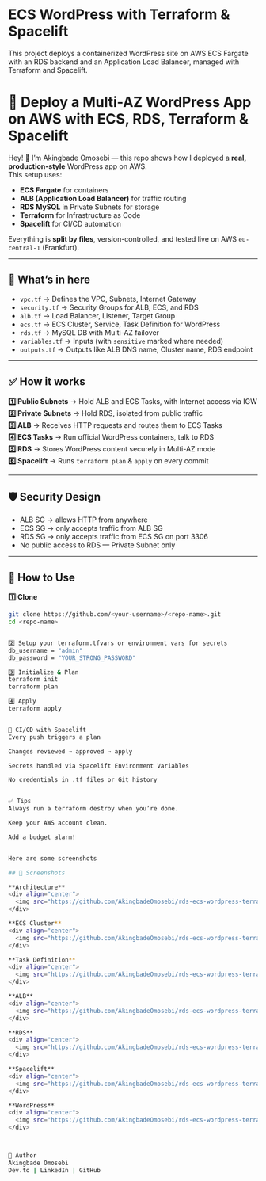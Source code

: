 # ECS WordPress with Terraform & Spacelift

This project deploys a containerized WordPress site on AWS ECS Fargate with an RDS backend and an Application Load Balancer, managed with Terraform and Spacelift.
# 🚀 Deploy a Multi-AZ WordPress App on AWS with ECS, RDS, Terraform & Spacelift

Hey! 👋 I’m Akingbade Omosebi — this repo shows how I deployed a **real, production-style** WordPress app on AWS.  
This setup uses:
- **ECS Fargate** for containers
- **ALB (Application Load Balancer)** for traffic routing
- **RDS MySQL** in Private Subnets for storage
- **Terraform** for Infrastructure as Code
- **Spacelift** for CI/CD automation

Everything is **split by files**, version-controlled, and tested live on AWS `eu-central-1` (Frankfurt).

---

## 📌 **What’s in here**

- `vpc.tf` → Defines the VPC, Subnets, Internet Gateway
- `security.tf` → Security Groups for ALB, ECS, and RDS
- `alb.tf` → Load Balancer, Listener, Target Group
- `ecs.tf` → ECS Cluster, Service, Task Definition for WordPress
- `rds.tf` → MySQL DB with Multi-AZ failover
- `variables.tf` → Inputs (with `sensitive` marked where needed)
- `outputs.tf` → Outputs like ALB DNS name, Cluster name, RDS endpoint

---

## ✅ **How it works**

**1️⃣ Public Subnets** → Hold ALB and ECS Tasks, with Internet access via IGW  
**2️⃣ Private Subnets** → Hold RDS, isolated from public traffic  
**3️⃣ ALB** → Receives HTTP requests and routes them to ECS Tasks  
**4️⃣ ECS Tasks** → Run official WordPress containers, talk to RDS  
**5️⃣ RDS** → Stores WordPress content securely in Multi-AZ mode  
**6️⃣ Spacelift** → Runs `terraform plan` & `apply` on every commit

---

## 🛡️ **Security Design**

- ALB SG → allows HTTP from anywhere
- ECS SG → only accepts traffic from ALB SG
- RDS SG → only accepts traffic from ECS SG on port 3306
- No public access to RDS — Private Subnet only

---

## 📌 **How to Use**

**1️⃣ Clone**
```bash
git clone https://github.com/<your-username>/<repo-name>.git
cd <repo-name>


2️⃣ Setup your terraform.tfvars or environment vars for secrets
db_username = "admin"
db_password = "YOUR_STRONG_PASSWORD"

3️⃣ Initialize & Plan
terraform init
terraform plan

4️⃣ Apply
terraform apply


🚦 CI/CD with Spacelift
Every push triggers a plan

Changes reviewed → approved → apply

Secrets handled via Spacelift Environment Variables

No credentials in .tf files or Git history


✅ Tips
Always run a terraform destroy when you’re done.

Keep your AWS account clean.

Add a budget alarm!


Here are some screenshots

## 📸 Screenshots

**Architecture**  
<div align="center">
  <img src="https://github.com/AkingbadeOmosebi/rds-ecs-wordpress-terraform/blob/main/screenshots/architecture.png?raw=true" alt="Architecture Diagram" width="800"/>
</div>

**ECS Cluster**  
<div align="center">
  <img src="https://github.com/AkingbadeOmosebi/rds-ecs-wordpress-terraform/blob/main/screenshots/cluster.png?raw=true" alt="ECS Cluster" width="800"/>
</div>

**Task Definition**  
<div align="center">
  <img src="https://github.com/AkingbadeOmosebi/rds-ecs-wordpress-terraform/blob/main/screenshots/task.png?raw=true" alt="Task Definition" width="800"/>
</div>

**ALB**  
<div align="center">
  <img src="https://github.com/AkingbadeOmosebi/rds-ecs-wordpress-terraform/blob/main/screenshots/alb.png?raw=true" alt="ALB" width="800"/>
</div>

**RDS**  
<div align="center">
  <img src="https://github.com/AkingbadeOmosebi/rds-ecs-wordpress-terraform/blob/main/screenshots/rds.png?raw=true" alt="RDS" width="800"/>
</div>

**Spacelift**  
<div align="center">
  <img src="https://github.com/AkingbadeOmosebi/rds-ecs-wordpress-terraform/blob/main/screenshots/spacelift.png?raw=true" alt="Spacelift" width="800"/>
</div>

**WordPress**  
<div align="center">
  <img src="https://github.com/AkingbadeOmosebi/rds-ecs-wordpress-terraform/blob/main/screenshots/wps.png?raw=true" alt="WordPress" width="800"/>
</div>



🫡 Author
Akingbade Omosebi
Dev.to | LinkedIn | GitHub